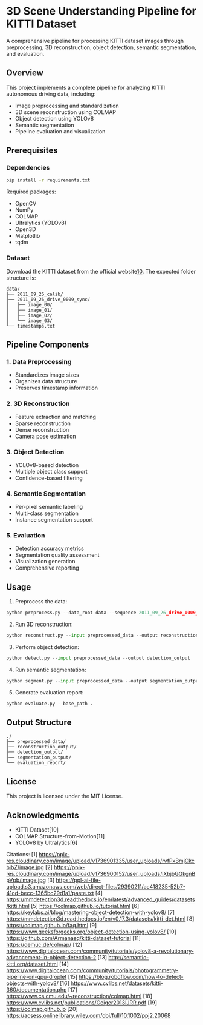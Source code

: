 # 3D Scene Understanding Pipeline for KITTI Dataset

A comprehensive pipeline for processing KITTI dataset images through preprocessing, 3D reconstruction, object detection, semantic segmentation, and evaluation.

## Overview

This project implements a complete pipeline for analyzing KITTI autonomous driving data, including:
- Image preprocessing and standardization
- 3D scene reconstruction using COLMAP
- Object detection using YOLOv8
- Semantic segmentation
- Pipeline evaluation and visualization

## Prerequisites

### Dependencies
```bash
pip install -r requirements.txt
```

Required packages:
- OpenCV
- NumPy
- COLMAP
- Ultralytics (YOLOv8)
- Open3D
- Matplotlib
- tqdm

### Dataset
Download the KITTI dataset from the official website[10](https://www.cvlibs.net/datasets/kitti/raw_data.php). The expected folder structure is:
```
data/
├── 2011_09_26_calib/
├── 2011_09_26_drive_0009_sync/
│   ├── image_00/
│   ├── image_01/
│   ├── image_02/
│   └── image_03/
└── timestamps.txt
```

## Pipeline Components

### 1. Data Preprocessing
- Standardizes image sizes
- Organizes data structure
- Preserves timestamp information

### 2. 3D Reconstruction
- Feature extraction and matching
- Sparse reconstruction
- Dense reconstruction
- Camera pose estimation

### 3. Object Detection
- YOLOv8-based detection
- Multiple object class support
- Confidence-based filtering

### 4. Semantic Segmentation
- Per-pixel semantic labeling
- Multi-class segmentation
- Instance segmentation support

### 5. Evaluation
- Detection accuracy metrics
- Segmentation quality assessment
- Visualization generation
- Comprehensive reporting

## Usage

1. Preprocess the data:
```python
python preprocess.py --data_root data --sequence 2011_09_26_drive_0009_sync
```

2. Run 3D reconstruction:
```python
python reconstruct.py --input preprocessed_data --output reconstruction_output
```

3. Perform object detection:
```python
python detect.py --input preprocessed_data --output detection_output
```

4. Run semantic segmentation:
```python
python segment.py --input preprocessed_data --output segmentation_output
```

5. Generate evaluation report:
```python
python evaluate.py --base_path .
```

## Output Structure
```
./
├── preprocessed_data/
├── reconstruction_output/
├── detection_output/
├── segmentation_output/
└── evaluation_report/
```

## License
This project is licensed under the MIT License.

## Acknowledgments
- KITTI Dataset[10]
- COLMAP Structure-from-Motion[11]
- YOLOv8 by Ultralytics[6]

Citations:
[1] https://pplx-res.cloudinary.com/image/upload/v1736901335/user_uploads/rvfPxBmjCkcbibZ/image.jpg
[2] https://pplx-res.cloudinary.com/image/upload/v1736900152/user_uploads/iXbjbGGkgnBpVpb/image.jpg
[3] https://ppl-ai-file-upload.s3.amazonaws.com/web/direct-files/29390211/ac418235-52b7-41cd-becc-1365bc29d1a1/paste.txt
[4] https://mmdetection3d.readthedocs.io/en/latest/advanced_guides/datasets/kitti.html
[5] https://colmap.github.io/tutorial.html
[6] https://keylabs.ai/blog/mastering-object-detection-with-yolov8/
[7] https://mmdetection3d.readthedocs.io/en/v0.17.3/datasets/kitti_det.html
[8] https://colmap.github.io/faq.html
[9] https://www.geeksforgeeks.org/object-detection-using-yolov8/
[10] https://github.com/Armanasq/kitti-dataset-tutorial
[11] https://demuc.de/colmap/
[12] https://www.digitalocean.com/community/tutorials/yolov8-a-revolutionary-advancement-in-object-detection-2
[13] http://semantic-kitti.org/dataset.html
[14] https://www.digitalocean.com/community/tutorials/photogrammetry-pipeline-on-gpu-droplet
[15] https://blog.roboflow.com/how-to-detect-objects-with-yolov8/
[16] https://www.cvlibs.net/datasets/kitti-360/documentation.php
[17] https://www.cs.cmu.edu/~reconstruction/colmap.html
[18] https://www.cvlibs.net/publications/Geiger2013IJRR.pdf
[19] https://colmap.github.io
[20] https://acsess.onlinelibrary.wiley.com/doi/full/10.1002/ppj2.20068